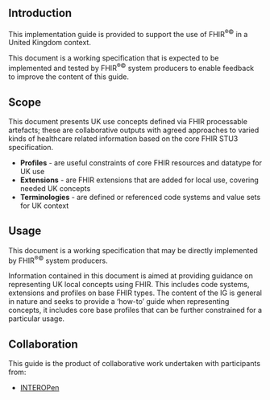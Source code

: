 ## Introduction
This implementation guide is provided to support the use of FHIR<sup>&reg;&copy;</sup> in a United Kingdom context.

This document is a working specification that is expected to be implemented and tested by FHIR<sup>&reg;&copy;</sup> system producers
to enable feedback to improve the content of this guide.

## Scope

This document presents UK use concepts defined via FHIR processable artefacts; these are collaborative outputs with agreed approaches to varied kinds of healthcare related information based on the core FHIR STU3 specification. 
* **Profiles** - are useful constraints of core FHIR resources and datatype for UK use
* **Extensions** - are FHIR extensions that are added for local use, covering needed UK concepts
* **Terminologies** - are defined or referenced code systems and value sets for UK context

## Usage

This document is a working specification that may be directly implemented by FHIR<sup>&reg;&copy;</sup> system producers.

Information contained in this document is aimed at providing guidance on representing UK local concepts 
using FHIR. This includes code systems, extensions and profiles on base FHIR types.  The content of the IG is 
general in nature and seeks to provide a ‘how-to’ guide when representing concepts, it includes core base
profiles that can be further constrained for a particular usage.

## Collaboration
This guide is the product of collaborative work undertaken with participants from:

* [INTEROPen](https://www.interopen.org/)
